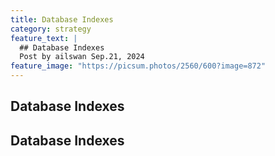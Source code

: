 ```yaml
---
title: Database Indexes 
category: strategy
feature_text: |
  ## Database Indexes 
  Post by ailswan Sep.21, 2024
feature_image: "https://picsum.photos/2560/600?image=872"
---
```


## Database Indexes 
Database Indexes 
---

